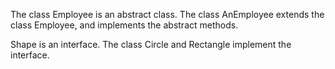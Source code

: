 The class Employee is an abstract class.
The class AnEmployee extends the class Employee, and implements the abstract methods.


Shape is an interface.
The class Circle and  Rectangle implement the interface.
